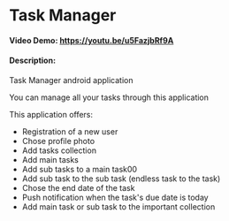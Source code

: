 # Task Manager
#### Video Demo:  https://youtu.be/u5FazjbRf9A
#### Description: 

Task Manager android application

You can manage all your tasks through this application

This application offers:
- Registration of a new user
- Chose profile photo
- Add tasks collection
- Add main tasks
- Add sub tasks to a main task00
- Add sub task to the sub task (endless task to the task)
- Chose the end date of the task
- Push notification when the task's due date is today
- Add main task or sub task to the important collection
